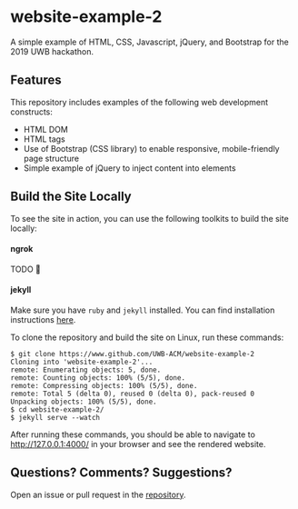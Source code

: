 # website-example-2
A simple example of HTML, CSS, Javascript, jQuery, and Bootstrap for the 2019 UWB hackathon.

## Features

This repository includes examples of the following web development constructs:

- HTML DOM 
- HTML tags
- Use of Bootstrap (CSS library) to enable responsive, mobile-friendly page structure
- Simple example of jQuery to inject content into elements

## Build the Site Locally

To see the site in action, you can use the following toolkits to build the site locally:

#### ngrok

TODO :bug:

#### jekyll

Make sure you have `ruby` and `jekyll` installed. You can find installation instructions [here](https://jekyllrb.com/docs/installation/).

To clone the repository and build the site on Linux, run these commands:

```
$ git clone https://www.github.com/UWB-ACM/website-example-2
Cloning into 'website-example-2'...
remote: Enumerating objects: 5, done.
remote: Counting objects: 100% (5/5), done.
remote: Compressing objects: 100% (5/5), done.
remote: Total 5 (delta 0), reused 0 (delta 0), pack-reused 0
Unpacking objects: 100% (5/5), done.
$ cd website-example-2/
$ jekyll serve --watch
```

After running these commands, you should be able to navigate to http://127.0.0.1:4000/ in your browser and see the rendered website.

## Questions? Comments? Suggestions?

Open an issue or pull request in the [repository](https://github.com/UWB-ACM/website-example-2).
